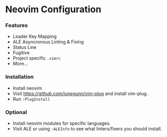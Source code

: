 # Neovim Configuration

### Features
- Leader Key Mapping
- ALE Asyncronous Linting & Fixing
- Status Line
- Fugitive
- Project specific `.vimrc`
- More...

### Installation
- Install neovim
- Visit https://github.com/junegunn/vim-plug and install vim-plug.
- Run `:PlugInstall`

### Optional
- Install neovim modules for specific languages.
- Visit ALE or using `:ALEInfo` to see what linters/fixers you should install.
